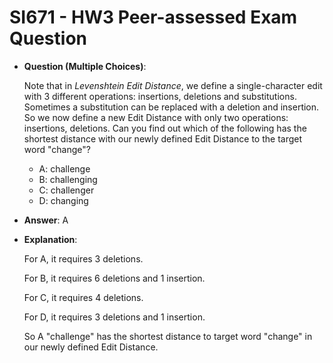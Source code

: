 # SI671 - HW3 Peer-assessed Exam Question

+ **Question (Multiple Choices)**:

  Note that in *Levenshtein Edit Distance*, we define a single-character edit with 3 different operations: insertions, deletions and substitutions. Sometimes a substitution can be replaced with a deletion and insertion. So we now define a new Edit Distance with only two operations: insertions, deletions. Can you find out which of the following has the shortest distance with our newly defined Edit Distance to the target word "change"?

  + A: challenge
  + B: challenging
  + C: challenger
  + D: changing

+ **Answer**: A

+ **Explanation**:

  For A, it requires 3 deletions.

  For B, it requires 6 deletions and 1 insertion.

  For C, it requires 4 deletions.

  For D, it requires 3 deletions and 1 insertion.

  So A "challenge" has the shortest distance to target word "change" in our newly defined Edit Distance.